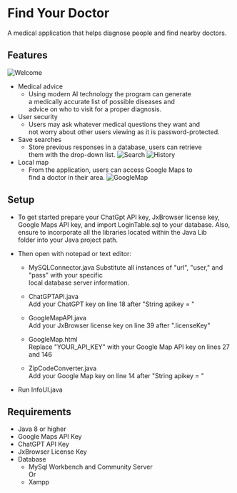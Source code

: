 # Find Your Doctor

A medical application that helps diagnose people and find nearby doctors.


## Features

![Welcome](https://github.com/Tyouhn/WHE-Health/assets/30061954/7f611215-e5e9-44ca-b54d-eaae45fec8c5)
- Medical advice
  	- Using modern AI technology the program can generate <br>
  	  a medically accurate list of possible diseases and <br>
  	  advice on who to visit for a proper diagnosis. 
- User security
	- Users may ask whatever medical questions they want and <br>
	  not worry about other users viewing as it is password-protected.
- Save searches
  	- Store previous responses in a database, users can retrieve <br>
  	  them with the drop-down list.
![Search](https://github.com/Tyouhn/WHE-Health/assets/30061954/29d60963-3156-4965-8c81-3cbc915e4dcd)
![History](https://github.com/Tyouhn/WHE-Health/assets/30061954/8070c62c-6257-4009-a028-6a55a25be200)
- Local map
   	- From the application, users can access Google Maps to <br>
   	  find a doctor in their area.
![GoogleMap](https://github.com/Tyouhn/WHE-Health/assets/30061954/62afec2e-9a94-4511-b73e-ae0337413b69)

## Setup

- To get started prepare your ChatGpt API key, JxBrowser license key, <br>
Google Maps API key, and import LoginTable.sql to your database. Also, <br>
ensure to incorporate all the libraries located within the Java Lib <br>
folder into your Java project path.

- Then open with notepad or text editor:
  	- MySQLConnector.java
		Substitute all instances of "url", "user," and "pass" with your specific <br>
		local database server information. <br>
   		
	- ChatGPTAPI.java <br>
	        Add your ChatGPT key on line 18 after "String apikey = " <br>
	- GoogleMapAPI.java <br>
	        Add your JxBrowser license key on line 39 after ".licenseKey"
   	- GoogleMap.html <br>
  	        Replace "YOUR_API_KEY" with your Google Map API key on lines 27 and 146
	- ZipCodeConverter.java <br>
   		Add your Google Map key on line 14 after "String apikey = "
- Run InfoUI.java

## Requirements

- Java 8 or higher
- Google Maps API Key
- ChatGPT API Key
- JxBrowser License Key
- Database
  	- MySql Workbench and Community Server <br>
	                  Or
	- Xampp



